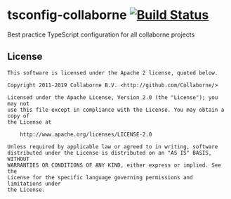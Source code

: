 # tsconfig-collaborne [![Build Status](https://travis-ci.com/Collaborne/tsconfig-collaborne.svg?branch=master)](https://travis-ci.com/Collaborne/tsconfig-collaborne)

Best practice TypeScript configuration for all collaborne projects

## License

    This software is licensed under the Apache 2 license, quoted below.

    Copyright 2011-2019 Collaborne B.V. <http://github.com/Collaborne/>

    Licensed under the Apache License, Version 2.0 (the "License"); you may not
    use this file except in compliance with the License. You may obtain a copy of
    the License at

        http://www.apache.org/licenses/LICENSE-2.0

    Unless required by applicable law or agreed to in writing, software
    distributed under the License is distributed on an "AS IS" BASIS, WITHOUT
    WARRANTIES OR CONDITIONS OF ANY KIND, either express or implied. See the
    License for the specific language governing permissions and limitations under
    the License.
